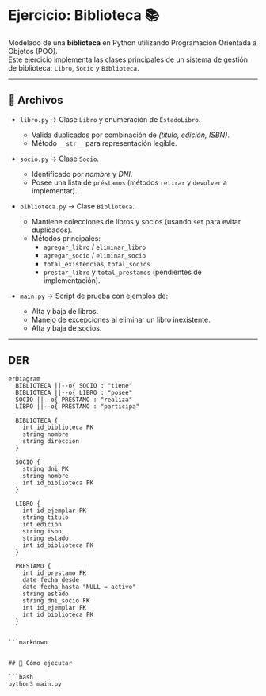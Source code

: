 # Ejercicio: Biblioteca 📚

Modelado de una **biblioteca** en Python utilizando Programación Orientada a Objetos (POO).  
Este ejercicio implementa las clases principales de un sistema de gestión de biblioteca: `Libro`, `Socio` y `Biblioteca`.

---

## 📂 Archivos

- `libro.py` → Clase `Libro` y enumeración de `EstadoLibro`.  
  - Valida duplicados por combinación de *(título, edición, ISBN)*.  
  - Método `__str__` para representación legible.  

- `socio.py` → Clase `Socio`.  
  - Identificado por *nombre* y *DNI*.  
  - Posee una lista de `préstamos` (métodos `retirar` y `devolver` a implementar).  

- `biblioteca.py` → Clase `Biblioteca`.  
  - Mantiene colecciones de libros y socios (usando `set` para evitar duplicados).  
  - Métodos principales:  
    - `agregar_libro` / `eliminar_libro`  
    - `agregar_socio` / `eliminar_socio`  
    - `total_existencias`, `total_socios`  
    - `prestar_libro` y `total_prestamos` (pendientes de implementación).  

- `main.py` → Script de prueba con ejemplos de:  
  - Alta y baja de libros.  
  - Manejo de excepciones al eliminar un libro inexistente.  
  - Alta y baja de socios.  

---


## DER

```mermaid
erDiagram
  BIBLIOTECA ||--o{ SOCIO : "tiene"
  BIBLIOTECA ||--o{ LIBRO : "posee"
  SOCIO ||--o{ PRESTAMO : "realiza"
  LIBRO ||--o{ PRESTAMO : "participa"

  BIBLIOTECA {
    int id_biblioteca PK
    string nombre
    string direccion
  }

  SOCIO {
    string dni PK
    string nombre
    int id_biblioteca FK
  }

  LIBRO {
    int id_ejemplar PK
    string titulo
    int edicion
    string isbn
    string estado
    int id_biblioteca FK
  }

  PRESTAMO {
    int id_prestamo PK
    date fecha_desde
    date fecha_hasta "NULL = activo"
    string estado
    string dni_socio FK
    int id_ejemplar FK
    int id_biblioteca FK
  }


```markdown


## 🚀 Cómo ejecutar

```bash
python3 main.py



